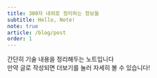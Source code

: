 ```yaml
---
title: 300자 내외로 정리하는 정보들
subtitle: Hello, Note!
note: true
article: /blog/post
order: 1
---
```


간단히 기술 내용을 정리해두는 노트입니다  
만약 글로 작성되면 더보기를 눌러 자세히 볼 수 있습니다!